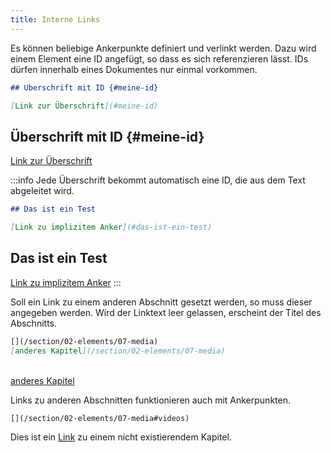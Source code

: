 ```yaml
---
title: Interne Links
---
```


Es können beliebige Ankerpunkte definiert und verlinkt werden. Dazu wird einem
Element eine ID angefügt, so dass es sich referenzieren lässt. IDs dürfen
innerhalb eines Dokumentes nur einmal vorkommen.

```markdown
## Überschrift mit ID {#meine-id}

[Link zur Überschrift](#meine-id)
```

## Überschrift mit ID {#meine-id}

[Link zur Überschrift](#meine-id)

:::info
Jede Überschrift bekommt automatisch eine ID, die aus dem Text abgeleitet
wird.

```markdown
## Das ist ein Test

[Link zu implizitem Anker](#das-ist-ein-test)
```

## Das ist ein Test

[Link zu implizitem Anker](#das-ist-ein-test)
:::

Soll ein Link zu einem anderen Abschnitt gesetzt werden, so muss dieser
angegeben werden. Wird der Linktext leer gelassen, erscheint der Titel des
Abschnitts.

```markdown
[](/section/02-elements/07-media)  
[anderes Kapitel](/section/02-elements/07-media)
```

[](/section/02-elements/07-media)  
[anderes Kapitel](/section/02-elements/07-media)

Links zu anderen Abschnitten funktionieren auch mit Ankerpunkten.

```markdown
[](/section/02-elements/07-media#videos)
```

[](/section/02-elements/07-media#videos)

Dies ist ein [Link](/section/does-not-exist) zu einem
nicht existierendem Kapitel.
